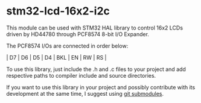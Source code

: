 # stm32-lcd-16x2-i2c
This module can be used with STM32 HAL library to control 16x2 LCDs driven by HD44780 through PCF8574 8-bit I/O Expander.

The PCF8574 I/Os are connected in order below:

| D7 | D6 | D5 | D4 | BKL | EN | RW | RS |

To use this library, just include the .h and .c files to your project and add respective paths to compiler include and source directories.

If you want to use this library in your project and possibly contribute with its development at the same time, I suggest using [git submodules](https://git-scm.com/book/en/v2/Git-Tools-Submodules).
